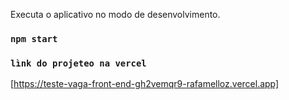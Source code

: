
Executa o aplicativo no modo de desenvolvimento.
### `npm start`

### `lìnk do projeteo na vercel` 
[https://teste-vaga-front-end-gh2vemqr9-rafamelloz.vercel.app]




